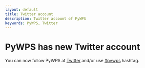 ```yaml
---
layout: default
title: Twitter account
description: Twitter account of PyWPS
keywords: PyWPS, Twitter
---
```


# PyWPS has new Twitter account

You can now follow PyWPS at [Twitter](http://twitter.com/pywps) and/or use
[#pywps](https://twitter.com/hashtag/pywps) hashtag.

